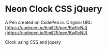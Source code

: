 # Neon Clock CSS jQuery

A Pen created on CodePen.io. Original URL: [https://codepen.io/Emil25/pen/KwRyNJ](https://codepen.io/Emil25/pen/KwRyNJ).

Clock using CSS and jquery